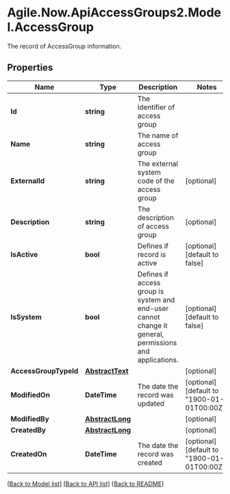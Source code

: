 # Agile.Now.ApiAccessGroups2.Model.AccessGroup
The record of AccessGroup information.

## Properties

Name | Type | Description | Notes
------------ | ------------- | ------------- | -------------
**Id** | **string** | The identifier of access group | 
**Name** | **string** | The name of access group | 
**ExternalId** | **string** | The external system code of the access group | [optional] 
**Description** | **string** | The description of access group | [optional] 
**IsActive** | **bool** | Defines if record is active | [optional] [default to false]
**IsSystem** | **bool** | Defines if access group is system and end-user cannot change it general, permissions and applications. | [optional] [default to false]
**AccessGroupTypeId** | [**AbstractText**](AbstractText.md) |  | [optional] 
**ModifiedOn** | **DateTime** | The date the record was updated | [optional] [default to "1900-01-01T00:00Z"]
**ModifiedBy** | [**AbstractLong**](AbstractLong.md) |  | [optional] 
**CreatedBy** | [**AbstractLong**](AbstractLong.md) |  | [optional] 
**CreatedOn** | **DateTime** | The date the record was created | [optional] [default to "1900-01-01T00:00Z"]

[[Back to Model list]](../README.md#documentation-for-models) [[Back to API list]](../README.md#documentation-for-api-endpoints) [[Back to README]](../README.md)

